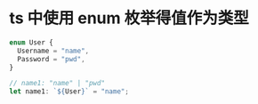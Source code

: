 # ts 中使用 enum 枚举得值作为类型

```ts
enum User {
  Username = "name",
  Password = "pwd",
}

// name1: "name" | "pwd"
let name1: `${User}` = "name";
```
